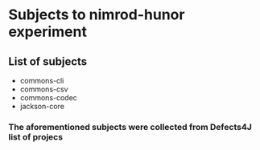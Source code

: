 # Subjects to nimrod-hunor experiment

## List of subjects
- commons-cli
- commons-csv
- commons-codec
- jackson-core

### The aforementioned subjects were collected from Defects4J list of projecs